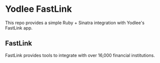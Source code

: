 # Yodlee FastLink
This repo provides a simple Ruby + Sinatra integration with Yodlee's FastLink app.

## FastLink
FastLink provides tools to integrate with over 16,000 financial institutions.